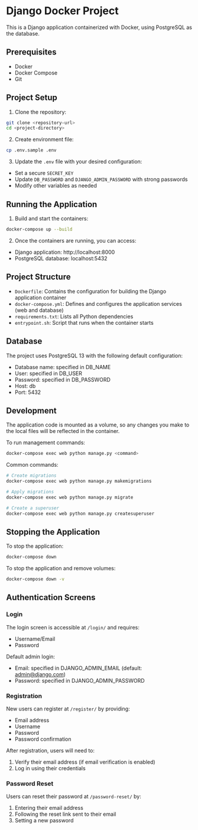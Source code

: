 # Django Docker Project

This is a Django application containerized with Docker, using PostgreSQL as the database.

## Prerequisites

- Docker
- Docker Compose
- Git

## Project Setup

1. Clone the repository:
```bash
git clone <repository-url>
cd <project-directory>
```

2. Create environment file:
```bash
cp .env.sample .env
```

3. Update the `.env` file with your desired configuration:
- Set a secure `SECRET_KEY`
- Update `DB_PASSWORD` and `DJANGO_ADMIN_PASSWORD` with strong passwords
- Modify other variables as needed

## Running the Application

1. Build and start the containers:
```bash
docker-compose up --build
```

2. Once the containers are running, you can access:
- Django application: http://localhost:8000
- PostgreSQL database: localhost:5432

## Project Structure

- `Dockerfile`: Contains the configuration for building the Django application container
- `docker-compose.yml`: Defines and configures the application services (web and database)
- `requirements.txt`: Lists all Python dependencies
- `entrypoint.sh`: Script that runs when the container starts

## Database

The project uses PostgreSQL 13 with the following default configuration:
- Database name: specified in DB_NAME
- User: specified in DB_USER
- Password: specified in DB_PASSWORD
- Host: db
- Port: 5432

## Development

The application code is mounted as a volume, so any changes you make to the local files will be reflected in the container.

To run management commands:
```bash
docker-compose exec web python manage.py <command>
```

Common commands:
```bash
# Create migrations
docker-compose exec web python manage.py makemigrations

# Apply migrations
docker-compose exec web python manage.py migrate

# Create a superuser
docker-compose exec web python manage.py createsuperuser
```

## Stopping the Application

To stop the application:
```bash
docker-compose down
```

To stop the application and remove volumes:
```bash
docker-compose down -v
```

## Authentication Screens

### Login
The login screen is accessible at `/login/` and requires:
- Username/Email
- Password

Default admin login:
- Email: specified in DJANGO_ADMIN_EMAIL (default: admin@django.com)
- Password: specified in DJANGO_ADMIN_PASSWORD

### Registration
New users can register at `/register/` by providing:
- Email address
- Username
- Password
- Password confirmation

After registration, users will need to:
1. Verify their email address (if email verification is enabled)
2. Log in using their credentials

### Password Reset
Users can reset their password at `/password-reset/` by:
1. Entering their email address
2. Following the reset link sent to their email
3. Setting a new password 